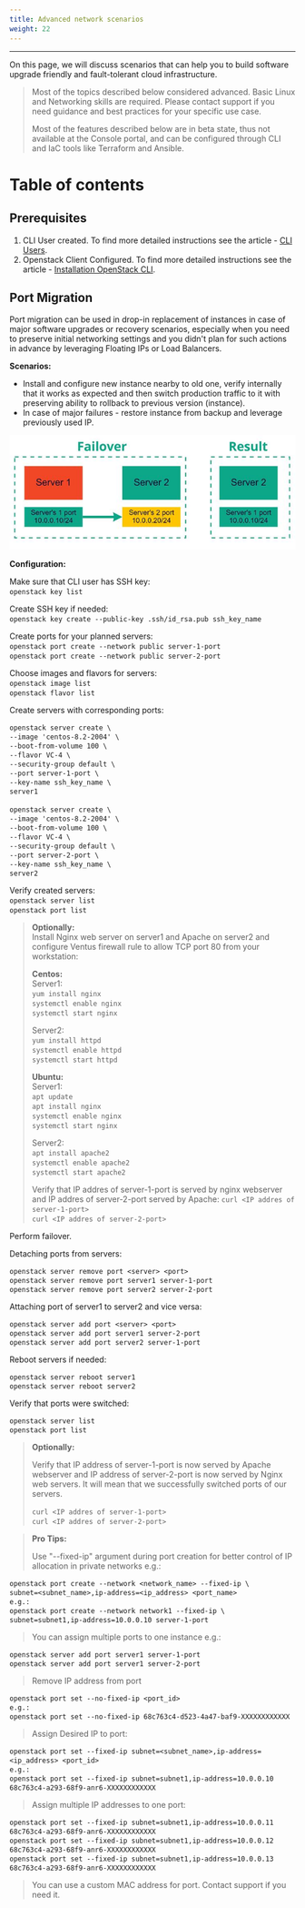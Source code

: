 ```yaml
---
title: Advanced network scenarios
weight: 22
---
```

___
On this page, we will discuss scenarios that can help you to build software upgrade friendly and fault-tolerant cloud infrastructure.

>Most of the topics described below considered advanced. Basic Linux and Networking skills are required. Please contact support if you need guidance and best practices for your specific use case.  
> 
>Most of the features described below are in beta state, thus not available at the Console portal, and can be configured through CLI and IaC tools like Terraform and Ansible.

# Table of contents


## Prerequisites
1. CLI User created. To find more detailed instructions see the article - [CLI Users]().
2. Openstack Client Configured. To find more detailed instructions see the article - [Installation OpenStack CLI]().

## Port Migration
Port migration can be used in drop-in replacement of instances in case of major software upgrades or recovery scenarios, especially when you need to preserve initial networking settings and you didn't plan for such actions in advance by leveraging Floating IPs or Load Balancers. 

**Scenarios:**
* Install and configure new instance nearby to old one, verify internally that it works as expected and then switch production traffic to it with preserving ability to rollback to previous version (instance).
* In case of major failures - restore instance from backup and leverage previously used IP.

![](../assets/images/adv/12.png?classes=border,shadow) 

**Configuration:**

Make sure that CLI user has SSH key:   
`openstack key list`  

Create SSH key if needed:  
`openstack key create --public-key .ssh/id_rsa.pub ssh_key_name`  

Create ports for your planned servers:  
`openstack port create --network public server-1-port`   
`openstack port create --network public server-2-port`   

Choose images and flavors for servers:    
`openstack image list`  
`openstack flavor list`  

Create servers with corresponding ports:  
```
openstack server create \
--image 'centos-8.2-2004' \
--boot-from-volume 100 \
--flavor VC-4 \
--security-group default \
--port server-1-port \
--key-name ssh_key_name \
server1

openstack server create \
--image 'centos-8.2-2004' \
--boot-from-volume 100 \
--flavor VC-4 \
--security-group default \
--port server-2-port \
--key-name ssh_key_name \
server2
```

Verify created servers:  
`openstack server list`  
`openstack port list`  

>**Optionally:**  
Install Nginx web server on server1 and Apache on server2 and configure Ventus firewall rule to allow TCP port 80 from your workstation:
>
>**Centos:**     
Server1:    
`yum install nginx`  
`systemctl enable nginx`  
`systemctl start nginx`  
> 
>Server2:   
`yum install httpd`  
`systemctl enable httpd`  
`systemctl start httpd`  
>
>**Ubuntu:**  
Server1:  
`apt update`  
`apt install nginx`  
`systemctl enable nginx`  
`systemctl start nginx`  
>
>Server2:   
`apt install apache2`  
`systemctl enable apache2`  
`systemctl start apache2`  
>
>Verify that IP addres of server-1-port is served by nginx webserver and IP addres of server-2-port served by Apache: 
>`curl <IP addres of server-1-port>`  
`curl <IP addres of server-2-port>`


Perform failover. 

Detaching ports from servers:
```
openstack server remove port <server> <port>
openstack server remove port server1 server-1-port
openstack server remove port server2 server-2-port
```

Attaching port of server1 to server2 and vice versa:
```
openstack server add port <server> <port>
openstack server add port server1 server-2-port
openstack server add port server2 server-1-port
```

Reboot servers if needed:
```
openstack server reboot server1
openstack server reboot server2
```

Verify that ports were switched:
```
openstack server list
openstack port list
```

>**Optionally:**
>
>Verify that IP address of server-1-port is now served by Apache webserver and IP address of server-2-port is now served by Nginx web servers. It will mean that we successfully switched ports of our servers. 
>
>`curl <IP addres of server-1-port>`  
`curl <IP addres of server-2-port>`  

>**Pro Tips:**
>
>Use "--fixed-ip" argument during port creation for better control of IP allocation in private networks e.g.:  
```
openstack port create --network <network_name> --fixed-ip \
subnet=<subnet_name>,ip-address=<ip_address> <port_name>
e.g.:
openstack port create --network network1 --fixed-ip \
subnet=subnet1,ip-address=10.0.0.10 server-1-port
```
>
>You can assign multiple ports to one instance e.g.:
```
openstack server add port server1 server-1-port
openstack server add port server1 server-2-port
```
>
>Remove IP address from port
```
openstack port set --no-fixed-ip <port_id>
e.g.:
openstack port set --no-fixed-ip 68c763c4-d523-4a47-baf9-XXXXXXXXXXXX
``` 

>Assign Desired IP to port:
```
openstack port set --fixed-ip subnet=<subnet_name>,ip-address=<ip_address> <port_id>
e.g.:
openstack port set --fixed-ip subnet=subnet1,ip-address=10.0.0.10 68c763c4-a293-68f9-anr6-XXXXXXXXXXXX
```
>
>Assign multiple IP addresses to one port:
```
openstack port set --fixed-ip subnet=subnet1,ip-address=10.0.0.11 68c763c4-a293-68f9-anr6-XXXXXXXXXXXX
openstack port set --fixed-ip subnet=subnet1,ip-address=10.0.0.12 68c763c4-a293-68f9-anr6-XXXXXXXXXXXX
openstack port set --fixed-ip subnet=subnet1,ip-address=10.0.0.13 68c763c4-a293-68f9-anr6-XXXXXXXXXXXX
```
>
>You can use a custom MAC address for port. Contact support if you need it. 






